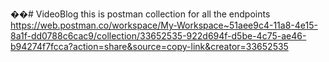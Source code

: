 ��#   V i d e o B l o g 
this is postman collection for all the endpoints 
https://web.postman.co/workspace/My-Workspace~51aee9c4-11a8-4e15-8a1f-dd0788c6cac9/collection/33652535-922d694f-d5be-4c75-ae46-b94274f7fcca?action=share&source=copy-link&creator=33652535 
